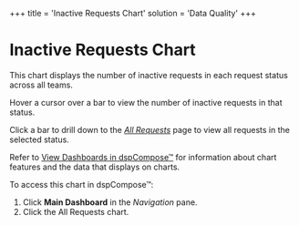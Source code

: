 +++
title = 'Inactive Requests Chart'
solution = 'Data Quality'
+++

# Inactive Requests Chart

This chart displays the number of inactive requests in each
<span id="dspCompose Request Status" class="popUpLink">request
status</span> across all teams.

Hover a cursor over a bar to view the number of inactive requests in
that status.

Click a bar to drill down to the *[All
Requests](../Page_Desc/All_Requests.htm)* page to view all requests in
the selected status.

Refer to [View Dashboards in
dspCompose™](View_Dashboards_in_dspCompose.htm) for information about
chart features and the data that displays on charts.

To access this chart in dspCompose™:

1.  Click <span style="font-weight: bold;">Main Dashboard</span> in the
    <span style="font-style: italic;">Navigation</span> pane.
2.  Click the All Requests chart.

